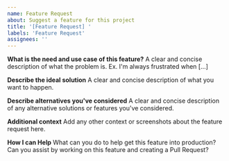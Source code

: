 ```yaml
---
name: Feature Request
about: Suggest a feature for this project
title: '[Feature Request] '
labels: 'Feature Request'
assignees: ''
---
```


**What is the need and use case of this feature?**
A clear and concise description of what the problem is. Ex. I'm always frustrated when [...]

**Describe the ideal solution**
A clear and concise description of what you want to happen.

**Describe alternatives you've considered**
A clear and concise description of any alternative solutions or features you've considered.

**Additional context**
Add any other context or screenshots about the feature request here.

**How I can Help**
What can you do to help get this feature into production?
Can you assist by working on this feature and creating a Pull Request?
